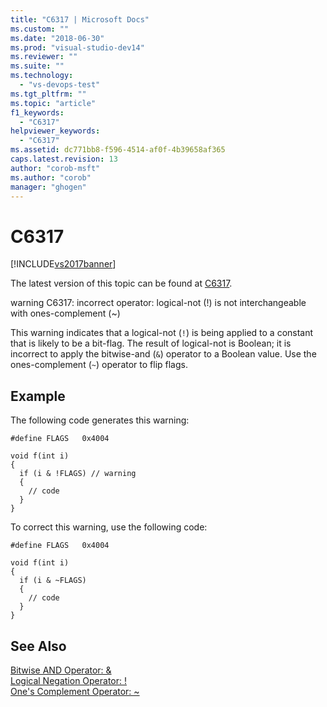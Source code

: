 ```yaml
---
title: "C6317 | Microsoft Docs"
ms.custom: ""
ms.date: "2018-06-30"
ms.prod: "visual-studio-dev14"
ms.reviewer: ""
ms.suite: ""
ms.technology: 
  - "vs-devops-test"
ms.tgt_pltfrm: ""
ms.topic: "article"
f1_keywords: 
  - "C6317"
helpviewer_keywords: 
  - "C6317"
ms.assetid: dc771bb8-f596-4514-af0f-4b39658af365
caps.latest.revision: 13
author: "corob-msft"
ms.author: "corob"
manager: "ghogen"
---
```

# C6317
[!INCLUDE[vs2017banner](../includes/vs2017banner.md)]

The latest version of this topic can be found at [C6317](https://docs.microsoft.com/visualstudio/code-quality/c6317).  
  
warning C6317: incorrect operator: logical-not (!) is not interchangeable with ones-complement (~)  
  
 This warning indicates that a logical-not (`!`) is being applied to a constant that is likely to be a bit-flag. The result of logical-not is Boolean; it is incorrect to apply the bitwise-and (`&`) operator to a Boolean value. Use the ones-complement (`~`) operator to flip flags.  
  
## Example  
 The following code generates this warning:  
  
```  
#define FLAGS   0x4004  
  
void f(int i)  
{  
  if (i & !FLAGS) // warning  
  {   
    // code  
  }  
}  
```  
  
 To correct this warning, use the following code:  
  
```  
#define FLAGS   0x4004  
  
void f(int i)  
{  
  if (i & ~FLAGS)  
  {  
    // code  
  }  
}  
```  
  
## See Also  
 [Bitwise AND Operator: &](../Topic/Bitwise%20AND%20Operator:%20&.md)   
 [Logical Negation Operator: !](../Topic/Logical%20Negation%20Operator:%20!.md)   
 [One's Complement Operator: ~](../Topic/One's%20Complement%20Operator:%20~.md)



